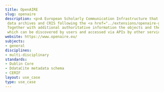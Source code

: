 ```yaml
---
title: OpenAIRE
slug: openaire
description: <p>A European Scholarly Communication Infrastructure that aggregates bibliographic metadata from a network of publication repositories,
 data archives and CRIS following the <a href="../extensions/openaire-guidelines.html">OpenAIRE Guidelines</a>. 
 Together with additional authoritative information the objects and their relationships described by the metadata form an information space graph
 which can be discovered by users and accessed via APIs by other services.</p>
website: https://www.openaire.eu/
subjects:
- general
disciplines:
- multi-disciplinary
standards:
- Dublin Core
- DdataCite metadata schema
- CERIF
layout: use_case
type: use_case
---
```


